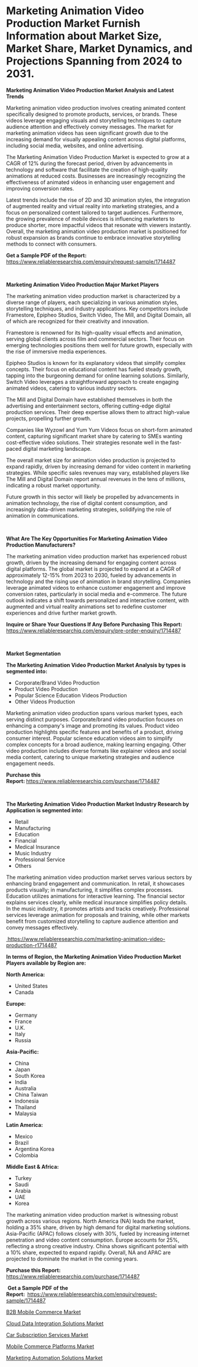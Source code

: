 <p><h1>Marketing Animation Video Production Market Furnish Information about Market Size, Market Share, Market Dynamics, and Projections Spanning from 2024 to 2031.</h1></p><p><strong>Marketing Animation Video Production Market Analysis and Latest Trends</strong></p>
<p><p>Marketing animation video production involves creating animated content specifically designed to promote products, services, or brands. These videos leverage engaging visuals and storytelling techniques to capture audience attention and effectively convey messages. The market for marketing animation videos has seen significant growth due to the increasing demand for visually appealing content across digital platforms, including social media, websites, and online advertising.</p><p>The Marketing Animation Video Production Market is expected to grow at a CAGR of 12% during the forecast period, driven by advancements in technology and software that facilitate the creation of high-quality animations at reduced costs. Businesses are increasingly recognizing the effectiveness of animated videos in enhancing user engagement and improving conversion rates. </p><p>Latest trends include the rise of 2D and 3D animation styles, the integration of augmented reality and virtual reality into marketing strategies, and a focus on personalized content tailored to target audiences. Furthermore, the growing prevalence of mobile devices is influencing marketers to produce shorter, more impactful videos that resonate with viewers instantly. Overall, the marketing animation video production market is positioned for robust expansion as brands continue to embrace innovative storytelling methods to connect with consumers.</p></p>
<p><strong>Get a Sample PDF of the Report:&nbsp;</strong> <a href="https://www.reliableresearchiq.com/enquiry/request-sample/1714487?utm_campaign=1769&utm_medium=2&utm_source=Github&utm_content=ia&utm_term=22102024&utm_id=marketing-animation-video-production">https://www.reliableresearchiq.com/enquiry/request-sample/1714487</a></p>
<p>&nbsp;</p>
<p><strong>Marketing Animation Video Production Major Market Players</strong></p>
<p><p>The marketing animation video production market is characterized by a diverse range of players, each specializing in various animation styles, storytelling techniques, and industry applications. Key competitors include Framestore, Epipheo Studios, Switch Video, The Mill, and Digital Domain, all of which are recognized for their creativity and innovation.</p><p>Framestore is renowned for its high-quality visual effects and animation, serving global clients across film and commercial sectors. Their focus on emerging technologies positions them well for future growth, especially with the rise of immersive media experiences.</p><p>Epipheo Studios is known for its explanatory videos that simplify complex concepts. Their focus on educational content has fueled steady growth, tapping into the burgeoning demand for online learning solutions. Similarly, Switch Video leverages a straightforward approach to create engaging animated videos, catering to various industry sectors.</p><p>The Mill and Digital Domain have established themselves in both the advertising and entertainment sectors, offering cutting-edge digital production services. Their deep expertise allows them to attract high-value projects, propelling further growth.</p><p>Companies like Wyzowl and Yum Yum Videos focus on short-form animated content, capturing significant market share by catering to SMEs wanting cost-effective video solutions. Their strategies resonate well in the fast-paced digital marketing landscape.</p><p>The overall market size for animation video production is projected to expand rapidly, driven by increasing demand for video content in marketing strategies. While specific sales revenues may vary, established players like The Mill and Digital Domain report annual revenues in the tens of millions, indicating a robust market opportunity.</p><p>Future growth in this sector will likely be propelled by advancements in animation technology, the rise of digital content consumption, and increasingly data-driven marketing strategies, solidifying the role of animation in communications.</p></p>
<p>&nbsp;</p>
<p><strong>What Are The Key Opportunities For Marketing Animation Video Production Manufacturers?</strong></p>
<p><p>The marketing animation video production market has experienced robust growth, driven by the increasing demand for engaging content across digital platforms. The global market is projected to expand at a CAGR of approximately 12-15% from 2023 to 2030, fueled by advancements in technology and the rising use of animation in brand storytelling. Companies leverage animated videos to enhance customer engagement and improve conversion rates, particularly in social media and e-commerce. The future outlook indicates a shift towards personalized and interactive content, with augmented and virtual reality animations set to redefine customer experiences and drive further market growth.</p></p>
<p><strong>Inquire or Share Your Questions If Any Before Purchasing This Report:</strong> <a href="https://www.reliableresearchiq.com/enquiry/pre-order-enquiry/1714487?utm_campaign=1769&utm_medium=2&utm_source=Github&utm_content=ia&utm_term=22102024&utm_id=marketing-animation-video-production">https://www.reliableresearchiq.com/enquiry/pre-order-enquiry/1714487</a></p>
<p>&nbsp;</p>
<p><strong>Market Segmentation</strong></p>
<p><strong>The Marketing Animation Video Production Market Analysis by types is segmented into:</strong></p>
<p><ul><li>Corporate/Brand Video Production</li><li>Product Video Production</li><li>Popular Science Education Videos Production</li><li>Other Videos Production</li></ul></p>
<p><p>Marketing animation video production spans various market types, each serving distinct purposes. Corporate/brand video production focuses on enhancing a company's image and promoting its values. Product video production highlights specific features and benefits of a product, driving consumer interest. Popular science education videos aim to simplify complex concepts for a broad audience, making learning engaging. Other video production includes diverse formats like explainer videos and social media content, catering to unique marketing strategies and audience engagement needs.</p></p>
<p><strong>Purchase this Report:&nbsp;</strong><a href="https://www.reliableresearchiq.com/purchase/1714487?utm_campaign=1769&utm_medium=2&utm_source=Github&utm_content=ia&utm_term=22102024&utm_id=marketing-animation-video-production">https://www.reliableresearchiq.com/purchase/1714487</a></p>
<p>&nbsp;</p>
<p><strong>The Marketing Animation Video Production Market Industry Research by Application is segmented into:</strong></p>
<p><ul><li>Retail</li><li>Manufacturing</li><li>Education</li><li>Financial</li><li>Medical Insurance</li><li>Music Industry</li><li>Professional Service</li><li>Others</li></ul></p>
<p><p>The marketing animation video production market serves various sectors by enhancing brand engagement and communication. In retail, it showcases products visually; in manufacturing, it simplifies complex processes. Education utilizes animations for interactive learning. The financial sector explains services clearly, while medical insurance simplifies policy details. In the music industry, it promotes artists and tracks creatively. Professional services leverage animation for proposals and training, while other markets benefit from customized storytelling to capture audience attention and convey messages effectively.</p></p>
<p><a href="https://www.reliableresearchiq.com/marketing-animation-video-production-r1714487?utm_campaign=1769&utm_medium=2&utm_source=Github&utm_content=ia&utm_term=22102024&utm_id=marketing-animation-video-production">&nbsp;https://www.reliableresearchiq.com/marketing-animation-video-production-r1714487</a></p>
<p><strong>In terms of Region, the Marketing Animation Video Production Market Players available by Region are:</strong></p>
<p>
    <p> <strong> North America: </strong>
        <ul>
            <li>United States</li>
            <li>Canada</li>
        </ul>
        </p> 
    <p> <strong> Europe: </strong>
        <ul>
            <li>Germany</li>
            <li>France</li>
            <li>U.K.</li>
            <li>Italy</li>
            <li>Russia</li>
        </ul>
        </p> 
    <p> <strong> Asia-Pacific: </strong>
        <ul>
            <li>China</li>
            <li>Japan</li>
            <li>South Korea</li>
            <li>India</li>
            <li>Australia</li>
            <li>China Taiwan</li>
            <li>Indonesia</li>
            <li>Thailand</li>
            <li>Malaysia</li>
        </ul>
        </p> 
    <p> <strong> Latin America: </strong>
        <ul>
            <li>Mexico</li>
            <li>Brazil</li>
            <li>Argentina Korea</li>
            <li>Colombia</li>
        </ul>
        </p> 
    <p> <strong> Middle East & Africa: </strong>
        <ul>
            <li>Turkey</li>
            <li>Saudi</li>
            <li>Arabia</li>
            <li>UAE</li>
            <li>Korea</li>
        </ul>
    </p>
    </p>
<p><p>The marketing animation video production market is witnessing robust growth across various regions. North America (NA) leads the market, holding a 35% share, driven by high demand for digital marketing solutions. Asia-Pacific (APAC) follows closely with 30%, fueled by increasing internet penetration and video content consumption. Europe accounts for 25%, reflecting a strong creative industry. China shows significant potential with a 10% share, expected to expand rapidly. Overall, NA and APAC are projected to dominate the market in the coming years.</p></p>
<p><strong>Purchase this Report: </strong><a href="https://www.reliableresearchiq.com/purchase/1714487?utm_campaign=1769&utm_medium=2&utm_source=Github&utm_content=ia&utm_term=22102024&utm_id=marketing-animation-video-production">https://www.reliableresearchiq.com/purchase/1714487</a></p>
<p>&nbsp;<strong>Get a Sample PDF of the Report:&nbsp;&nbsp;</strong><a href="https://www.reliableresearchiq.com/enquiry/request-sample/1714487?utm_campaign=1769&utm_medium=2&utm_source=Github&utm_content=ia&utm_term=22102024&utm_id=marketing-animation-video-production">https://www.reliableresearchiq.com/enquiry/request-sample/1714487</a></p>
<p><strong></strong></p>
<p><p><a href="https://www.linkedin.com/pulse/opportunities-challenges-b2b-mobile-commerce-market-zy8dc?utm_campaign=1769&utm_medium=2&utm_source=Github&utm_content=ia&utm_term=22102024&utm_id=marketing-animation-video-production">B2B Mobile Commerce Market</a></p><p><a href="https://www.linkedin.com/pulse/pulse-cloud-data-integration-solutions-rhythms-change-21smc?utm_campaign=1769&utm_medium=2&utm_source=Github&utm_content=ia&utm_term=22102024&utm_id=marketing-animation-video-production">Cloud Data Integration Solutions Market</a></p><p><a href="https://www.linkedin.com/pulse/car-subscription-services-market-trends-focusing-insight-forecast-oelcc?utm_campaign=1769&utm_medium=2&utm_source=Github&utm_content=ia&utm_term=22102024&utm_id=marketing-animation-video-production">Car Subscription Services Market</a></p><p><a href="https://www.linkedin.com/pulse/digital-transformation-mobile-commerce-platforms-industry-ag5mc?utm_campaign=1769&utm_medium=2&utm_source=Github&utm_content=ia&utm_term=22102024&utm_id=marketing-animation-video-production">Mobile Commerce Platforms Market</a></p><p><a href="https://www.linkedin.com/pulse/marketing-automation-solutions-market-velocity-78-cagr-j12kc?utm_campaign=1769&utm_medium=2&utm_source=Github&utm_content=ia&utm_term=22102024&utm_id=marketing-animation-video-production">Marketing Automation Solutions Market</a></p></p>